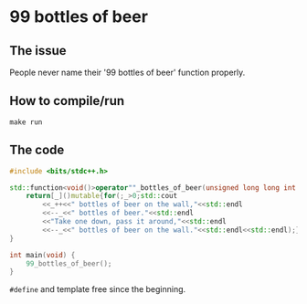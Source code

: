 # 99 bottles of beer

## The issue

People never name their '99 bottles of beer' function properly.

## How to compile/run

`make run`

## The code

```cpp
#include <bits/stdc++.h>

std::function<void()>operator""_bottles_of_beer(unsigned long long int _){
    return[_]()mutable{for(;_>0;std::cout
        <<_++<<" bottles of beer on the wall,"<<std::endl
        <<--_<<" bottles of beer."<<std::endl
        <<"Take one down, pass it around,"<<std::endl
        <<--_<<" bottles of beer on the wall."<<std::endl<<std::endl);};
}

int main(void) {
    99_bottles_of_beer();
}
```

`#define` and template free since the beginning.
